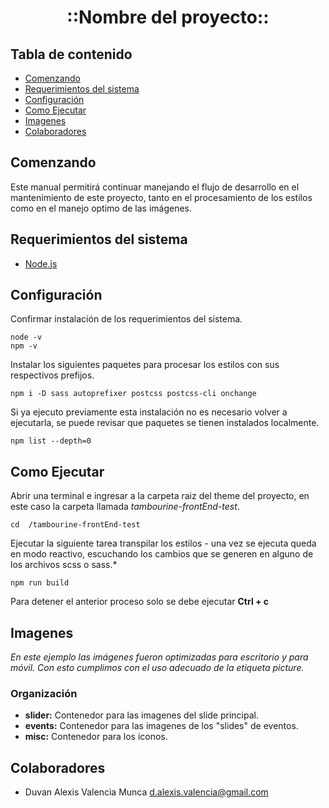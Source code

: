 <p align="center">
  <h1 align="center"><b>::Nombre del proyecto::</b></h1>
</p>

## Tabla de contenido

- [Comenzando](#comenzando)
- [Requerimientos del sistema](#requerimientos-del-sistema)
- [Configuración](#configuración)
- [Como Ejecutar](#como-ejecutar)
- [Imagenes](#imagenes)
- [Colaboradores](#colaboradores)


## Comenzando

Este manual permitirá continuar manejando el flujo de desarrollo en el mantenimiento de este proyecto, tanto en el procesamiento de los estilos como en el manejo optimo de las imágenes.


## Requerimientos del sistema

- [Node.js](https://nodejs.org/en/)


## Configuración

Confirmar instalación de los requerimientos del sistema.

    node -v
    npm -v

Instalar los siguientes paquetes para procesar los estilos con sus respectivos prefijos.

    npm i -D sass autoprefixer postcss postcss-cli onchange

Si ya ejecuto previamente esta instalación no es necesario volver a ejecutarla, se puede revisar que paquetes se tienen instalados localmente.

    npm list --depth=0


## Como Ejecutar

Abrir una terminal e ingresar a la carpeta raiz del theme del proyecto, en este caso la carpeta llamada *tambourine-frontEnd-test*.

    cd  /tambourine-frontEnd-test

Ejecutar la siguiente tarea transpilar los estilos - una vez se ejecuta queda en modo reactivo, escuchando los cambios que se generen en alguno de los archivos scss o sass.*

    npm run build

Para detener el anterior proceso solo se debe ejecutar **Ctrl + c**


## Imagenes

_En este ejemplo las imágenes fueron optimizadas para escritorio y para móvil. Con esto cumplimos con el uso adecuado de la etiqueta picture._

### Organización
- **slider:** Contenedor para las imagenes del slide principal.
- **events:** Contenedor para las imagenes de los "slides" de eventos.
- **misc:** Contenedor para los iconos.


## Colaboradores

- Duvan Alexis Valencia Munca <d.alexis.valencia@gmail.com>